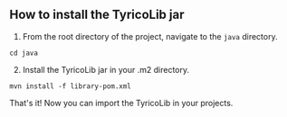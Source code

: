 ## How to install the TyricoLib jar

1. From the root directory of the project, navigate to the `java` directory.

```
cd java
```

2. Install the TyricoLib jar in your .m2 directory.

```
mvn install -f library-pom.xml
```

That's it! Now you can import the TyricoLib in your projects.